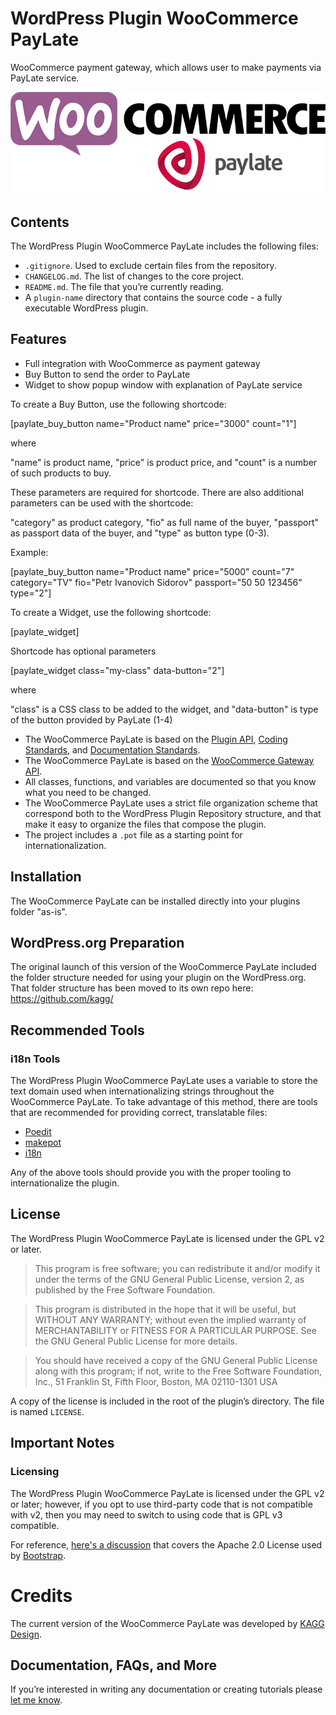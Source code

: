 # WordPress Plugin WooCommerce PayLate

WooCommerce payment gateway, which allows user to make payments via PayLate service.

![](./.wordpress-org/banner-772x250.png)

## Contents

The WordPress Plugin WooCommerce PayLate includes the following files:

* `.gitignore`. Used to exclude certain files from the repository.
* `CHANGELOG.md`. The list of changes to the core project.
* `README.md`. The file that you’re currently reading.
* A `plugin-name` directory that contains the source code - a fully executable WordPress plugin.

## Features

* Full integration with WooCommerce as payment gateway
* Buy Button to send the order to PayLate
* Widget to show popup window with explanation of PayLate service


To create a Buy Button, use the following shortcode:

[paylate_buy_button name="Product name" price="3000" count="1"]

where

"name" is product name, "price" is product price, and "count" is a number of such products to buy.

These parameters are required for shortcode. There are also additional parameters can be used with the shortcode:

"category" as product category, "fio" as full name of the buyer, "passport" as passport data of the buyer, and "type" as button type (0-3).

Example:

[paylate_buy_button name="Product name" price="5000" count="7" category="TV" fio="Petr Ivanovich Sidorov" passport="50 50 123456" type="2"]


To create a Widget, use the following shortcode:

[paylate_widget]

Shortcode has optional parameters

[paylate_widget class="my-class" data-button="2"]

where

"class" is a CSS class to be added to the widget, and "data-button" is type of the button provided by PayLate (1-4)

* The WooCommerce PayLate is based on the [Plugin API](http://codex.wordpress.org/Plugin_API), [Coding Standards](http://codex.wordpress.org/WordPress_Coding_Standards), and [Documentation Standards](https://make.wordpress.org/core/handbook/best-practices/inline-documentation-standards/php/).
* The WooCommerce PayLate is based on the [WooCommerce Gateway API](https://docs.woocommerce.com/document/payment-gateway-api/).
* All classes, functions, and variables are documented so that you know what you need to be changed.
* The WooCommerce PayLate uses a strict file organization scheme that correspond both to the WordPress Plugin Repository structure, and that make it easy to organize the files that compose the plugin.
* The project includes a `.pot` file as a starting point for internationalization.

## Installation

The WooCommerce PayLate can be installed directly into your plugins folder "as-is".

## WordPress.org Preparation

The original launch of this version of the WooCommerce PayLate included the folder structure needed for using your plugin on the WordPress.org. That folder structure has been moved to its own repo here: https://github.com/kagg/

## Recommended Tools

### i18n Tools

The WordPress Plugin WooCommerce PayLate uses a variable to store the text domain used when internationalizing strings throughout the WooCommerce PayLate. To take advantage of this method, there are tools that are recommended for providing correct, translatable files:

* [Poedit](https://poedit.net/)
* [makepot](http://i18n.svn.wordpress.org/tools/trunk/)
* [i18n](https://github.com/grappler/i18n)

Any of the above tools should provide you with the proper tooling to internationalize the plugin.

## License

The WordPress Plugin WooCommerce PayLate is licensed under the GPL v2 or later.

> This program is free software; you can redistribute it and/or modify it under the terms of the GNU General Public License, version 2, as published by the Free Software Foundation.

> This program is distributed in the hope that it will be useful, but WITHOUT ANY WARRANTY; without even the implied warranty of MERCHANTABILITY or FITNESS FOR A PARTICULAR PURPOSE. See the GNU General Public License for more details.

> You should have received a copy of the GNU General Public License along with this program; if not, write to the Free Software Foundation, Inc., 51 Franklin St, Fifth Floor, Boston, MA 02110-1301 USA

A copy of the license is included in the root of the plugin’s directory. The file is named `LICENSE`.

## Important Notes

### Licensing

The WordPress Plugin WooCommerce PayLate is licensed under the GPL v2 or later; however, if you opt to use third-party code that is not compatible with v2, then you may need to switch to using code that is GPL v3 compatible.

For reference, [here's a discussion](https://make.wordpress.org/themes/2013/03/04/licensing-note-apache-and-gpl/) that covers the Apache 2.0 License used by [Bootstrap](http://getbootstrap.com/2.3.2/).

# Credits

The current version of the WooCommerce PayLate was developed by [KAGG Design](https://kagg.eu/en/).

## Documentation, FAQs, and More

If you’re interested in writing any documentation or creating tutorials please [let me know](https://kagg.eu/en/).

